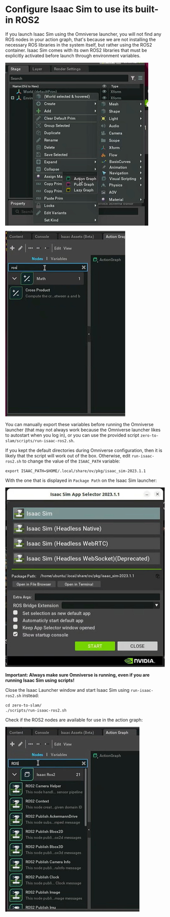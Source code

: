 # Configure Isaac Sim to use its built-in ROS2

If you launch Isaac Sim using the Omniverse launcher, you will not find any ROS nodes in your action graph, that's because we are not installing the necessary ROS libraries in the system itself, but rather using the ROS2 container. Isaac Sim comes with its own ROS2 libraries that must be explicitly activated before launch through environment variables.

![](img/isaac-actiongraph.jpg)

![](img/isaac-noros.jpg)

You can manually export these variables before running the Omniverse launcher (that may not always work because the Omniverse launcher likes to autostart when you log in), or you can use the provided script `zero-to-slam/scripts/run-isaac-ros2.sh`.

If you kept the default directories during Omniverse configuration, then it is likely that the script will work out of the box. Otherwise, edit `run-isaac-ros2.sh` to change the value of the `ISAAC_PATH` variable:

```
export ISAAC_PATH=$HOME/.local/share/ov/pkg/isaac_sim-2023.1.1
```

With the one that is displayed in `Package Path` on the Isaac Sim launcher:

![](img/isaac-launcher.jpg)

**Important: Always make sure Omniverse is running, even if you are running Isaac Sim using scripts!**

Close the Isaac Launcher window and start Isaac Sim using `run-isaac-ros2.sh` instead:

```
cd zero-to-slam/
./scripts/run-isaac-ros2.sh
```

Check if the ROS2 nodes are available for use in the action graph:

![](img/isaac-ros.jpg)
